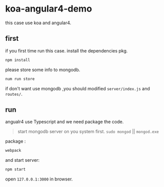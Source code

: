 # koa-angular4-demo
this case use koa and angular4.

## first
if you first time run this case. install the dependencies pkg.

```sh
npm install
```

please store some info to mongodb.

```sh
num run store
```

if don't want use mongodb ,you should modified `server/index.js` and `routes/`.

## run
angualr4 use Typescript and we need package the code.

> start mongodb server on you system first. `sudo mongod` || `mongod.exe`

package :

```sh
webpack
```

and start server:

```sh
npm start
```

open `127.0.0.1:3000` in browser.